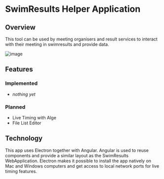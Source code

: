 # SwimResults Helper Application

## Overview

This tool can be used by meeting organisers and result services to interact with their meeting in swimresults and provide data.

![image](https://github.com/user-attachments/assets/13c5fbe9-b6d9-4037-9507-238536c92bc8)


## Features

### Implemented

- *nothing yet*

### Planned

- Live Timing with Alge
- File List Editor

## Technology

This app uses Electron together with Angular. Angular is used to reuse components and provide a similar layout as the SwimResults WebApplication. Electron makes it possible to install the app natively on Mac and Windows computers and get access to local network ports for live timing features. 
